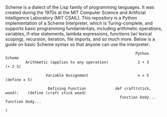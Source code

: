 Scheme is a dialect of the Lisp family of programming languages. It was created during the 1970s at the MIT Computer Science and Artificial Intelligence Laboratory (MIT CSAIL). This repository is a Python implementation of a Scheme Interpreter, which is Turing-complete, and supports basic programming fundamentals, including arithmetic operations, variables, if-else statements, lambda expressions, functions (w/ lexical scoping), recursion, iteration, file imports, and so much more. Below is a guide on basic Scheme syntax so that anyone can use the interpreter:


                                                              Python                 Scheme
             Arithmetic (applies to any operation)             2 + 3                 (+ 2 3)
                      
                      Variable Assignment                      x = 5               (define x 5)

                       Defining Function             def craft(stick, wood):    (define (craft stick wood)
                                                       function body...            function body...  
                                                                                                     )
                        
        
